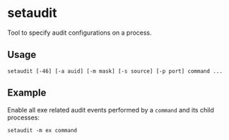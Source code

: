 # setaudit

Tool to specify audit configurations on a process.

## Usage

```shell
setaudit [-46] [-a auid] [-m mask] [-s source] [-p port] command ...
```
## Example

Enable all exe related audit events performed by a `command` and its child processes:

```shell
setaudit -m ex command
```
